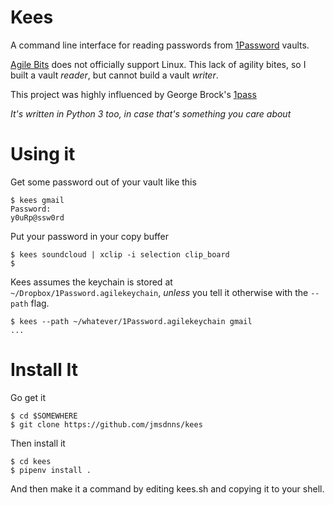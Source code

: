 # Kees

A command line interface for reading passwords from [1Password](https://agilebits.com/onepassword) vaults.

[Agile Bits](https://agilebits.com) does not officially support Linux. This lack of agility bites, so I built a vault _reader_, but cannot build a vault _writer_.

This project was highly influenced by George Brock's [1pass](https://github.com/georgebrock/1pass)

_It's written in Python 3 too, in case that's something you care about_


# Using it

Get some password out of your vault like this

```
$ kees gmail
Password:
y0uRp@ssw0rd
```

Put your password in your copy buffer

```
$ kees soundcloud | xclip -i selection clip_board
$
```

Kees assumes the keychain is stored at `~/Dropbox/1Password.agilekeychain`, _unless_ you tell it otherwise with the `--path` flag.

```
$ kees --path ~/whatever/1Password.agilekeychain gmail
...
```


# Install It

Go get it

```
$ cd $SOMEWHERE
$ git clone https://github.com/jmsdnns/kees
```

Then install it

```
$ cd kees
$ pipenv install .
```

And then make it a command by editing kees.sh and copying it to your shell.
